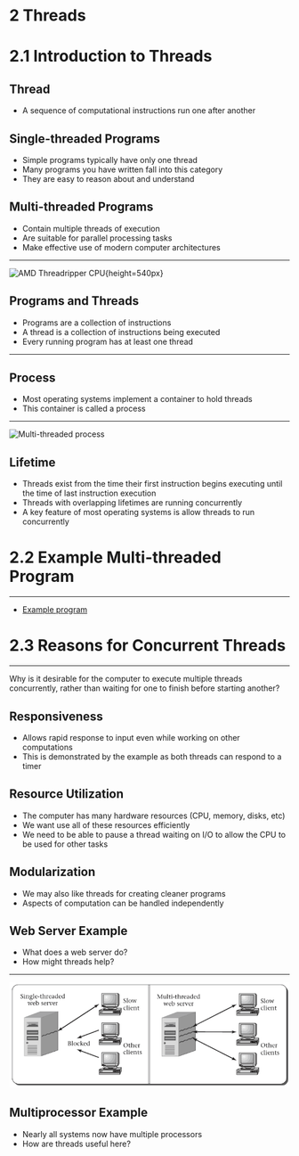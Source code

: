 2 Threads
=========

2.1 Introduction to Threads
===========================

Thread
------

- A sequence of computational instructions run one after another

Single-threaded Programs
------------------------

- Simple programs typically have only one thread
- Many programs you have written fall into this category
- They are easy to reason about and understand

Multi-threaded Programs
-----------------------

- Contain multiple threads of execution
- Are suitable for parallel processing tasks
- Make effective use of modern computer architectures

---

![AMD Threadripper CPU](https://upload.wikimedia.org/wikipedia/commons/3/35/AMD_Threadripper.svg){height=540px}

Programs and Threads
--------------------

- Programs are a collection of instructions
- A thread is a collection of instructions being executed
- Every running program has at least one thread

---

Process
-------

- Most operating systems implement a container to hold threads
- This container is called a process

---

![Multi-threaded process](https://upload.wikimedia.org/wikipedia/commons/a/a5/Multithreaded_process.svg)

Lifetime
--------

- Threads exist from the time their first instruction begins executing until the time of last instruction execution
- Threads with overlapping lifetimes are running concurrently
- A key feature of most operating systems is allow threads to run concurrently

2.2 Example Multi-threaded Program
==================================

---

- [Example program](../examples/2-simple-thread/threads.c)

2.3 Reasons for Concurrent Threads
==================================

---

Why is it desirable for the computer to execute multiple threads concurrently, rather than waiting for one to finish before starting another?

Responsiveness
--------------

- Allows rapid response to input even while working on other computations
- This is demonstrated by the example as both threads can respond to a timer

Resource Utilization
--------------------

- The computer has many hardware resources (CPU, memory, disks, etc)
- We want use all of these resources efficiently
- We need to be able to pause a thread waiting on I/O to allow the CPU to be used for other tasks

Modularization
-------------

- We may also like threads for creating cleaner programs
- Aspects of computation can be handled independently

Web Server Example
------------------

- What does a web server do?
- How might threads help?

---

![Web servers](media/2-5.png)

Multiprocessor Example
----------------------

- Nearly all systems now have multiple processors
- How are threads useful here?
